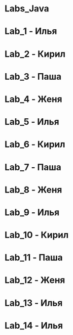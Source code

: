 # Labs_Java

#   Lab_1 - Илья
#   Lab_2 - Кирил
#   Lab_3 - Паша
#   Lab_4 - Женя
#   Lab_5 - Илья
#   Lab_6 - Кирил
#   Lab_7 - Паша
#   Lab_8 - Женя
#   Lab_9 - Илья
#   Lab_10 - Кирил
#   Lab_11 - Паша
#   Lab_12 - Женя
#   Lab_13 - Илья
#   Lab_14 - Илья
